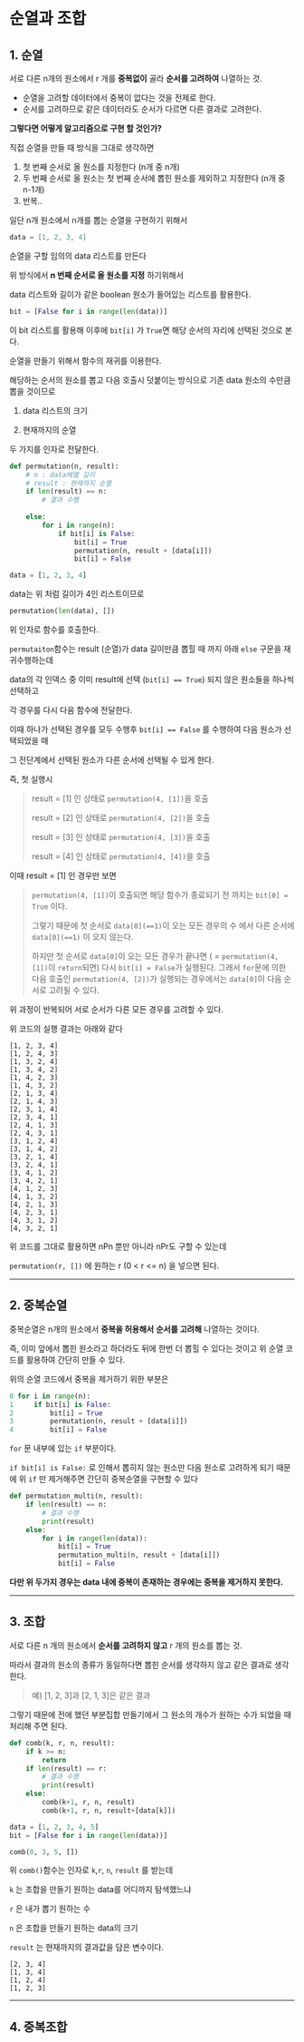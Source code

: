 # 순열과 조합

## 1. 순열

서로 다른 n개의 원소에서 r 개를 **중복없이** 골라 **순서를 고려하여** 나열하는 것.

- 순열을 고려할 데이터에서 중복이 없다는 것을 전제로 한다.
- 순서를 고려하므로 같은 데이터라도 순서가 다르면 다른 결과로 고려한다.



**그렇다면 어떻게 알고리즘으로 구현 할 것인가?**

직접 순열을 만들 때 방식을 그대로 생각하면

1.  첫 번째 순서로 올 원소를 지정한다 (n개 중 n개)
2.  두 번째 순서로 올 원소는 첫 번째 순서에 뽑힌 원소를 제외하고 지정한다 (n개 중 n-1개)
3.  반복..



일단 n개 원소에서 n개를 뽑는 순열을 구현하기 위해서

```d
data = [1, 2, 3, 4]
```

순열을 구할 임의의 data 리스트를 만든다



위 방식에서 **n 번째 순서로 올 원소를 지정** 하기위해서 

data 리스트와 길이가 같은 boolean 원소가 들어있는 리스트를 활용한다.

```python
bit = [False for i in range(len(data))]
```

이 bit 리스트를 활용해 이후에 `bit[i]` 가 `True`면 해당 순서의 자리에 선택된 것으로 본다.



순열을 만들기 위해서 함수의 재귀를 이용한다.

해당하는 순서의 원소를 뽑고 다음 호출시 덧붙이는 방식으로 기존 data 원소의 수만큼 뽑을 것이므로 

1. data 리스트의 크기

2. 현재까지의 순열

두 가지를 인자로 전달한다.

```python
def permutation(n, result):
    # n : data배열 길이
    # result : 현재까지 순열
    if len(result) == n:
        # 결과 수행
        
    else:
        for i in range(n):
            if bit[i] is False:
                bit[i] = True
                permutation(n, result + [data[i]])
                bit[i] = False
```

```python
data = [1, 2, 3, 4]
```

data는 위 처럼 길이가 4인 리스트이므로

``` python
permutation(len(data), [])
```

위 인자로 함수를 호출한다.



`permutaiton`함수는 result (순열)가 data 길이만큼 뽑힐 때 까지 아래 `else` 구문을 재귀수행하는데

data의 각 인덱스 중 이미 result에 선택 (`bit[i] == True`) 되지 않은 원소들을 하나씩 선택하고

각 경우를 다시 다음 함수에 전달한다. 

이때 하나가 선택된 경우를 모두 수행후 `bit[i] == False` 를 수행하여 다음 원소가 선택되었을 때

그 전단계에서 선택된 원소가 다른 순서에 선택될 수 있게 한다.

즉, 첫 실행시

> result = [1] 인 상태로 `permutation(4, [1])`을 호출
>
> result = [2] 인 상태로 `permutation(4, [2])`을 호출
>
> result = [3] 인 상태로 `permutation(4, [3])`을 호출
>
> result = [4] 인 상태로 `permutation(4, [4])`을 호출



이때 result = [1] 인 경우만 보면

> `permutation(4, [1])`이 호출되면 해당 함수가 종료되기 전 까지는 `bit[0] = True` 이다.
>
> 그렇기 때문에 첫 순서로 `data[0](==1)`이 오는 모든 경우의 수 에서 다른 순서에 `data[0](==1)` 이 오지 않는다.
>
> 하지만 첫 순서로 `data[0]`이 오는 모든 경우가 끝나면 ( = `permutation(4, [1])`이 `return`되면) 다시 `bit[i] = False`가 실행된다. 그래서 `for`문에 의한 다음 호출인 `permutation(4, [2])`가 실행되는 경우에서는 `data[0]`이 다음 순서로 고려될 수 있다.



위 과정이 반복되어 서로 순서가 다른 모든 경우를 고려할 수 있다.

위 코드의 실행 결과는 아래와 같다

```
[1, 2, 3, 4]
[1, 2, 4, 3]
[1, 3, 2, 4]
[1, 3, 4, 2]
[1, 4, 2, 3]
[1, 4, 3, 2]
[2, 1, 3, 4]
[2, 1, 4, 3]
[2, 3, 1, 4]
[2, 3, 4, 1]
[2, 4, 1, 3]
[2, 4, 3, 1]
[3, 1, 2, 4]
[3, 1, 4, 2]
[3, 2, 1, 4]
[3, 2, 4, 1]
[3, 4, 1, 2]
[3, 4, 2, 1]
[4, 1, 2, 3]
[4, 1, 3, 2]
[4, 2, 1, 3]
[4, 2, 3, 1]
[4, 3, 1, 2]
[4, 3, 2, 1]
```

위 코드를 그대로 활용하면 nPn 뿐만 아니라 nPr도 구할 수 있는데

`permutation(r, [])` 에 원하는 r (0 < r <= n) 을 넣으면 된다.



---



## 2. 중복순열

중복순열은 n개의 원소에서 **중복을 허용해서**  **순서를 고려해** 나열하는 것이다.

즉, 이미 앞에서 뽑힌 원소라고 하더라도 뒤에 한번 더 뽑힐 수 있다는 것이고 위 순열 코드를 활용하여 간단히 만들 수 있다.



위의 순열 코드에서 중복을 제거하기 위한 부분은

```python
0 for i in range(n):
1     if bit[i] is False:
2         bit[i] = True
3         permutation(n, result + [data[i]])
4         bit[i] = False
```

`for` 문 내부에 있는 `if` 부분이다.

`if bit[i] is False:` 로 인해서 뽑히지 않는 원소만 다음 원소로 고려하게 되기 때문에 위 `if` 만 제거해주면 간단히 중복순열을 구현할 수 있다



```python
def permutation_multi(n, result):
    if len(result) == n:
        # 결과 수행
        print(result)
    else:
        for i in range(len(data)):
            bit[i] = True
            permutation_multi(n, result + [data[i]])
            bit[i] = False
```



**다만 위 두가지 경우는 data 내에 중복이 존재하는 경우에는 중복을 제거하지 못한다.**



---



## 3. 조합

서로 다른 n 개의 원소에서 **순서를 고려하지 않고** r 개의 원소를 뽑는 것.

따라서 결과의 원소의 종류가 동일하다면 뽑힌 순서를 생각하지 않고 같은 결과로 생각한다.

> 예) [1, 2, 3]과 [2, 1, 3]은 같은 결과



그렇기 때문에 전에 했던 부분집합 만들기에서 그 원소의 개수가 원하는 수가 되었을 때 처리해 주면 된다.

```python
def comb(k, r, n, result):
    if k >= n:
        return
    if len(result) == r:
        # 결과 수행
        print(result)
    else:
        comb(k+1, r, n, result)
        comb(k+1, r, n, result+[data[k]])

data = [1, 2, 3, 4, 5]
bit = [False for i in range(len(data))]

comb(0, 3, 5, [])
```

위 `comb()`함수는 인자로 `k`,`r`, `n`, `result` 를 받는데

`k` 는 조합을 만들기 원하는 data를 어디까지 탐색했느냐

`r` 은 내가 뽑기 원하는 수

`n` 은 조합을 만들기 원하는 data의 크기

`result` 는 현재까지의 결과값을 담은 변수이다.



```
[2, 3, 4]
[1, 3, 4]
[1, 2, 4]
[1, 2, 3]
```



---



## 4. 중복조합

